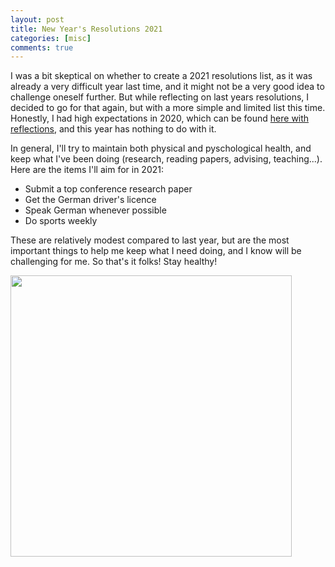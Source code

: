 ```yaml
---
layout: post
title: New Year's Resolutions 2021  
categories: [misc]
comments: true
---
```


I was a bit skeptical on whether to create a 2021 resolutions list, as it was already a very difficult year last time, and it might not be a very good idea to challenge oneself further. But while reflecting on last years resolutions, I decided to go for that again, but with a more simple and limited list this time. Honestly, I had high expectations in 2020, which can be found [here with reflections](/newyearresolutions2020/), and this year has nothing to do with it. 

In general, I'll try to maintain both physical and pyschological health, and keep what I've been doing (research, reading papers, advising, teaching...). Here are the items I'll aim for in 2021: 

- Submit a top conference research paper
- Get the German driver's licence
- Speak German whenever possible
- Do sports weekly

These are relatively modest compared to last year, but are the most important things to help me keep what I need doing, and I know will be challenging for me. So that's it folks! Stay healthy! 

<img src="/images/mountains.png" height="450">
